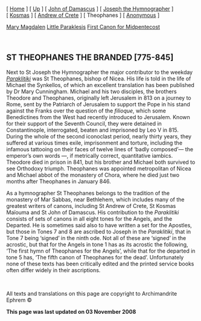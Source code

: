 \[ [Home](index.md) \] \[ [Up](canons.md) \] \[ [John of Damascus](john-dam.md) \] \[ [Joseph the Hymnographer](jo-hym.md) \] \[ [Kosmas](kosmas.md) \] \[ [Andrew of Crete](and-crete.md) \] \[ Theophanes \] \[ [Anonymous](anonymou.md) \]

[Mary Magdalen](22julcan.md) [Little Paraklesis](lparacan.md) [First Canon for Midpentecost](MidPenCan1.md)

 

ST THEOPHANES THE BRANDED \[775-845\]
-------------------------------------

Next to St Joseph the Hymnographer the major contributor to the weekday [*Paraklitiki*](http://default/anastasis/oktoich.md) was St Theophanes, bishop of Nicea. His life is told in the life of Michael the Synkellos, of which an excellent translation has been published by Dr Mary Cunningham. Michael and his two disciples, the brothers Theodore and Theophanes, originally left Jerusalem in 813 on a journey to Rome, sent by the Patriarch of Jerusalem to support the Pope in his stand against the Franks over the question of the *filioque*, which some Benedictines from the West had recently introduced to Jerusalem. Known for their support of the Seventh Council, they were detained in Constantinople, interrogated, beaten and imprisoned by Leo V in 815. During the whole of the second iconoclast period, nearly thirty years, they suffered at various times exile, imprisonment and torture, including the infamous tattooing on their faces of twelve lines of ‘badly composed’— the emperor’s own words —, if metrically correct, quantitative iambics. Theodore died in prison in 841, but his brother and Michael both survived to see Orthodoxy triumph. Theophanes was appointed metropolitan of Nicea and Michael abbot of the monastery of Chora, where he died just two months after Theophanes in January 846.

As a hymnographer St Theophanes belongs to the tradition of the monastery of Mar Sabbas, near Bethlehem, which includes many of the greatest writers of canons, including St Andrew of Crete, St Kosmas Maïouma and St John of Damascus. His contribution to the *Paraklitiki* consists of sets of canons in all eight tones for the Angels, and the Departed. He is sometimes said also to have written a set for the Apostles, but those in Tones 7 and 8 are ascribed to Joseph in the *Paraklitiki*, that in Tone 7 being ‘signed’ in the ninth ode. Not all of these are ‘signed’ in the acrostic, but that for the Angels in tone 1 has as its acrostic the following, ‘The first hymn of Theophanes for the Angels’, while that for the departed in tone 5 has, ‘The fifth canon of Theophanes for the dead’. Unfortunately none of these texts has been critically edited and the printed service books often differ widely in their ascriptions.

 

All texts and translations on this page are copyright to Archimandrite Ephrem ©

**This page was last updated on 03 November 2008**
